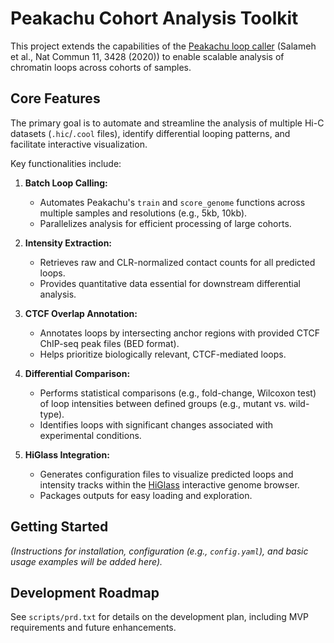 # Peakachu Cohort Analysis Toolkit

This project extends the capabilities of the [Peakachu loop caller](https://www.nature.com/articles/s41467-020-17189-7) (Salameh et al., Nat Commun 11, 3428 (2020)) to enable scalable analysis of chromatin loops across cohorts of samples.

## Core Features

The primary goal is to automate and streamline the analysis of multiple Hi-C datasets (``.hic``/``.cool`` files), identify differential looping patterns, and facilitate interactive visualization.

Key functionalities include:

1.  **Batch Loop Calling:**
    *   Automates Peakachu's `train` and `score_genome` functions across multiple samples and resolutions (e.g., 5kb, 10kb).
    *   Parallelizes analysis for efficient processing of large cohorts.

2.  **Intensity Extraction:**
    *   Retrieves raw and CLR-normalized contact counts for all predicted loops.
    *   Provides quantitative data essential for downstream differential analysis.

3.  **CTCF Overlap Annotation:**
    *   Annotates loops by intersecting anchor regions with provided CTCF ChIP-seq peak files (BED format).
    *   Helps prioritize biologically relevant, CTCF-mediated loops.

4.  **Differential Comparison:**
    *   Performs statistical comparisons (e.g., fold-change, Wilcoxon test) of loop intensities between defined groups (e.g., mutant vs. wild-type).
    *   Identifies loops with significant changes associated with experimental conditions.

5.  **HiGlass Integration:**
    *   Generates configuration files to visualize predicted loops and intensity tracks within the [HiGlass](http://higlass.io/) interactive genome browser.
    *   Packages outputs for easy loading and exploration.

## Getting Started

*(Instructions for installation, configuration (e.g., `config.yaml`), and basic usage examples will be added here).*

## Development Roadmap

See `scripts/prd.txt` for details on the development plan, including MVP requirements and future enhancements.
